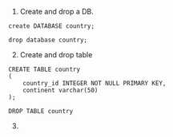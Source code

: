 1. Create and drop a DB.
```
create DATABASE country;

drop database country;
```
2. Create and drop table
```
CREATE TABLE country
(
    country_id INTEGER NOT NULL PRIMARY KEY,
    continent varchar(50)
);
```
```
DROP TABLE country
```
3. 
